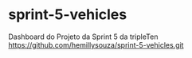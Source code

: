 # sprint-5-vehicles
Dashboard do Projeto da Sprint 5 da tripleTen
https://github.com/hemillysouza/sprint-5-vehicles.git
